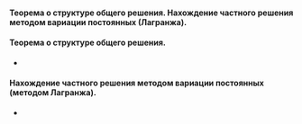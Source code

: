 #### Теорема о структуре общего решения. Нахождение частного решения методом вариации постоянных (Лагранжа).

#### Теорема о структуре общего решения.
- 
#### Нахождение частного решения методом вариации постоянных (методом Лагранжа).
- 
